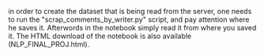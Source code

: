 in order to create the dataset that is being read from the server, one needs to run the "scrap_comments_by_writer.py" script, and pay attention where he saves it. 
Afterwords in the notebook simply  read it from where you saved it.
The HTML download of the notebook is also available (NLP_FINAL_PROJ.html). 
